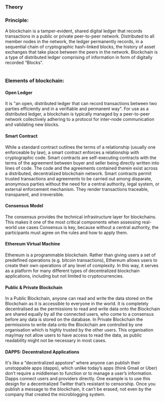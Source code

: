 ### Theory
 <h3>Principle:</h3>
                    A blockchain is a tamper-evident, shared digital ledger that records transactions in a public or private peer-to-peer network. Distributed to all member nodes in the network, the ledger permanently records, in a sequential chain of cryptographic hash-linked blocks, the history of asset exchanges that take place between the peers in the network. Blockchain is a type of distributed ledger comprising of information in form of digitally recorded “Blocks”.
                    <br>
                   <br>
                    <h3>Elements of blockchain: </h3>
                    <h4>Open Ledger</h4>It is "an open, distributed ledger that can record transactions between two parties efficiently and in a verifiable and permanent way". For use as a distributed ledger, a blockchain is typically managed by a peer-to-peer network collectively adhering to a protocol for inter-node communication and validating new blocks.
                    <h4>Smart Contract</h4>  While a standard contract outlines the terms of a relationship (usually one enforceable by law), a smart contract enforces a relationship with cryptographic code. Smart contracts are self-executing contracts with the terms of the agreement between buyer and seller being directly written into lines of code. The code and the agreements contained therein exist across a distributed, decentralized blockchain network. Smart contracts permit trusted transactions and agreements to be carried out among disparate, anonymous parties without the need for a central authority, legal system, or external enforcement mechanism. They render transactions traceable, transparent, and irreversible.
                     <h4>Consensus Model</h4> The consensus provides the technical infrastructure layer for blockchains. This makes it one of the most critical components when assessing real-world use cases
                     Consensus is key, because without a central authority, the participants must agree on the rules and how to apply them.
                     <h4>Ethereum Virtual Machine </h4> Ethereum is a programmable blockchain. Rather than giving users a set of predefined operations (e.g. bitcoin transactions), Ethereum allows users to create their own operations of any level of complexity. In this way, it serves as a platform for many different types of decentralized blockchain applications, including but not limited to cryptocurrencies.
                     <h4>Public & Private Blockchain </h4> In a Public Blockchain, anyone can read and write the data stored on the Blockchain as it is accessible to everyone in the world. It is completely decentralised as the permissions to read and write data onto the Blockchain are shared equally by all the connected users, who come to a consensus before any data is stored on the database.
                     In Private Blockchain the permissions to write data onto the Blockchain are controlled by one organisation which is highly trusted by the other users. This organisation may/may not allow users to have access to read the data, as public readability might not be necessary in most cases.
                     <br>
                     <h4>DAPPS: Decentralized Applications </h4>It's like a “decentralized appstore” where anyone can publish their unstoppable apps (dapps), which unlike today’s apps (think Gmail or Uber) don’t require a middleman to function or to manage a user’s information. Dapps connect users and providers directly. One example is to use this design for a decentralized Twitter that’s resistant to censorship. Once you publish a message to the blockchain, it can’t be erased, not even by the company that created the microblogging system.
                     <br><br>
                    
